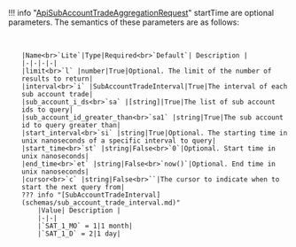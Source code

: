 !!! info "[ApiSubAccountTradeAggregationRequest](schemas/api_sub_account_trade_aggregation_request.md)"
    startTime are optional parameters. The semantics of these parameters are as follows:<ul><br>

    |Name<br>`Lite`|Type|Required<br>`Default`| Description |
    |-|-|-|-|
    |limit<br>`l` |number|True|Optional. The limit of the number of results to return|
    |interval<br>`i` |SubAccountTradeInterval|True|The interval of each sub account trade|
    |sub_account_i_ds<br>`sa` |[string]|True|The list of sub account ids to query|
    |sub_account_id_greater_than<br>`sa1` |string|True|The sub account id to query greater than|
    |start_interval<br>`si` |string|True|Optional. The starting time in unix nanoseconds of a specific interval to query|
    |start_time<br>`st` |string|False<br>`0`|Optional. Start time in unix nanoseconds|
    |end_time<br>`et` |string|False<br>`now()`|Optional. End time in unix nanoseconds|
    |cursor<br>`c` |string|False<br>``|The cursor to indicate when to start the next query from|
    ??? info "[SubAccountTradeInterval](schemas/sub_account_trade_interval.md)"
        |Value| Description |
        |-|-|
        |`SAT_1_MO` = 1|1 month|
        |`SAT_1_D` = 2|1 day|
